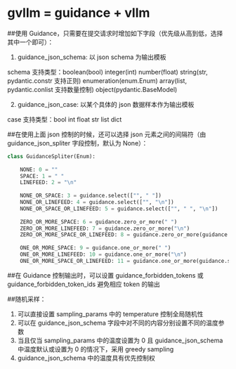 # gvllm = guidance + vllm

##使用 Guidance，只需要在提交请求时增加如下字段（优先级从高到低，选择其中一个即可）：


1. guidance_json_schema: 以 json schema 为输出模板

schema 支持类型：boolean(bool) integer(int) number(float) string(str, pydantic.constr 支持正则) enumeration(enum.Enum) array(list, pydantic.conlist 支持数量控制) object(pydantic.BaseModel)


2. guidance_json_case: 以某个具体的 json 数据样本作为输出模板

case 支持类型：bool int float str list dict


##在使用上面 json 控制的时候，还可以选择 json 元素之间的间隔符（由 guidance_json_spliter 字段控制，默认为 None）：

```python
class GuidanceSpliter(Enum):
    
    NONE: 0 = ""
    SPACE: 1 = " "
    LINEFEED: 2 = "\n"
    
    NONE_OR_SPACE: 3 = guidance.select(["", " "])
    NONE_OR_LINEFEED: 4 = guidance.select(["", "\n"])
    NONE_OR_SPACE_OR_LINEFEED: 5 = guidance.select(["", " ", "\n"])
    
    ZERO_OR_MORE_SPACE: 6 = guidance.zero_or_more(" ")
    ZERO_OR_MORE_LINEFEED: 7 = guidance.zero_or_more("\n")
    ZERO_OR_MORE_SPACE_OR_LINEFEED: 8 = guidance.zero_or_more(guidance.select([" ", "\n"]))
    
    ONE_OR_MORE_SPACE: 9 = guidance.one_or_more(" ")
    ONE_OR_MORE_LINEFEED: 10 = guidance.one_or_more("\n")
    ONE_OR_MORE_SPACE_OR_LINEFEED: 11 = guidance.one_or_more(guidance.select([" ", "\n"]))
```


##在 Guidance 控制输出时，可以设置 guidance_forbidden_tokens 或 guidance_forbidden_token_ids 避免相应 token 的输出


##随机采样：

1. 可以直接设置 sampling_params 中的 temperature 控制全局随机性
2. 可以在 guidance_json_schema 字段中对不同的内容分别设置不同的温度参数
3. 当且仅当 sampling_params 中的温度设置为 0 且 guidance_json_schema 中温度默认或设置为 0 的情况下，采用 greedy sampling
4. guidance_json_schema 中的温度具有优先控制权